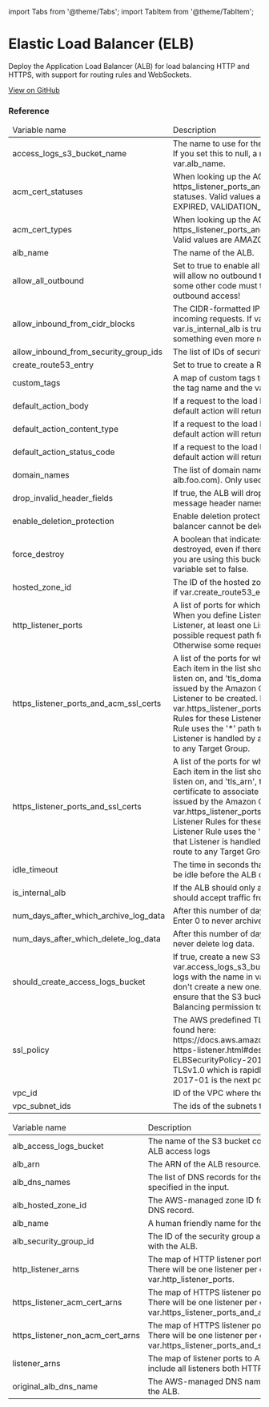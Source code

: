 import Tabs from '@theme/Tabs';
import TabItem from '@theme/TabItem';

# Elastic Load Balancer (ELB)

Deploy the Application Load Balancer (ALB) for load balancing HTTP and HTTPS, with support for routing rules and WebSockets.

<a href="https://github.com/gruntwork-io/terraform-aws-service-catalog/tree/master/modules/networking/alb" class="link-button">View on GitHub</a>

### Reference 
              
<Tabs>
  <TabItem value="inputs" label="Inputs" default>
    <table>
        <thead>
            <tr>
                <td>Variable name</td>
                <td>Description</td>
            </tr>
        </thead>
        <tbody>
            <tr>
        <td>access_logs_s3_bucket_name</td>
        <td>The name to use for the S3 bucket where the ALB access logs will be stored. If you set this to null, a name will be generated automatically based on var.alb_name.</td>
    </tr><tr>
        <td>acm_cert_statuses</td>
        <td>When looking up the ACM certs passed in via https_listener_ports_and_acm_ssl_certs, only match certs with the given statuses. Valid values are PENDING_VALIDATION, ISSUED, INACTIVE, EXPIRED, VALIDATION_TIMED_OUT, REVOKED and FAILED.</td>
    </tr><tr>
        <td>acm_cert_types</td>
        <td>When looking up the ACM certs passed in via https_listener_ports_and_acm_ssl_certs, only match certs of the given types. Valid values are AMAZON_ISSUED and IMPORTED.</td>
    </tr><tr>
        <td>alb_name</td>
        <td>The name of the ALB.</td>
    </tr><tr>
        <td>allow_all_outbound</td>
        <td>Set to true to enable all outbound traffic on this ALB. If set to false, the ALB will allow no outbound traffic by default. This will make the ALB unusuable, so some other code must then update the ALB Security Group to enable outbound access!</td>
    </tr><tr>
        <td>allow_inbound_from_cidr_blocks</td>
        <td>The CIDR-formatted IP Address range from which this ALB will allow incoming requests. If var.is_internal_alb is false, use the default value. If var.is_internal_alb is true, consider setting this to the VPC's CIDR Block, or something even more restrictive.</td>
    </tr><tr>
        <td>allow_inbound_from_security_group_ids</td>
        <td>The list of IDs of security groups that should have access to the ALB</td>
    </tr><tr>
        <td>create_route53_entry</td>
        <td>Set to true to create a Route 53 DNS A record for this ALB?</td>
    </tr><tr>
        <td>custom_tags</td>
        <td>A map of custom tags to apply to the ALB and its Security Group. The key is the tag name and the value is the tag value.</td>
    </tr><tr>
        <td>default_action_body</td>
        <td>If a request to the load balancer does not match any of your listener rules, the default action will return a fixed response with this body.</td>
    </tr><tr>
        <td>default_action_content_type</td>
        <td>If a request to the load balancer does not match any of your listener rules, the default action will return a fixed response with this content type.</td>
    </tr><tr>
        <td>default_action_status_code</td>
        <td>If a request to the load balancer does not match any of your listener rules, the default action will return a fixed response with this status code.</td>
    </tr><tr>
        <td>domain_names</td>
        <td>The list of domain names for the DNS A record to add for the ALB (e.g. alb.foo.com). Only used if var.create_route53_entry is true.</td>
    </tr><tr>
        <td>drop_invalid_header_fields</td>
        <td>If true, the ALB will drop invalid headers. Elastic Load Balancing requires that message header names contain only alphanumeric characters and hyphens.</td>
    </tr><tr>
        <td>enable_deletion_protection</td>
        <td>Enable deletion protection on the ALB instance. If this is enabled, the load balancer cannot be deleted prior to disabling</td>
    </tr><tr>
        <td>force_destroy</td>
        <td>A boolean that indicates whether the access logs bucket should be destroyed, even if there are files in it, when you run Terraform destroy. Unless you are using this bucket only for test purposes, you'll want to leave this variable set to false.</td>
    </tr><tr>
        <td>hosted_zone_id</td>
        <td>The ID of the hosted zone for the DNS A record to add for the ALB. Only used if var.create_route53_entry is true.</td>
    </tr><tr>
        <td>http_listener_ports</td>
        <td>A list of ports for which an HTTP Listener should be created on the ALB. Tip: When you define Listener Rules for these Listeners, be sure that, for each Listener, at least one Listener Rule  uses the '*' path to ensure that every possible request path for that Listener is handled by a Listener Rule. Otherwise some requests won't route to any Target Group.</td>
    </tr><tr>
        <td>https_listener_ports_and_acm_ssl_certs</td>
        <td>A list of the ports for which an HTTPS Listener should be created on the ALB. Each item in the list should be a map with the keys 'port', the port number to listen on, and 'tls_domain_name', the domain name of an SSL/TLS certificate issued by the Amazon Certificate Manager (ACM) to associate with the Listener to be created. If your certificate isn't issued by ACM, specify var.https_listener_ports_and_ssl_certs instead. Tip: When you define Listener Rules for these Listeners, be sure that, for each Listener, at least one Listener Rule  uses the '*' path to ensure that every possible request path for that Listener is handled by a Listener Rule. Otherwise some requests won't route to any Target Group.</td>
    </tr><tr>
        <td>https_listener_ports_and_ssl_certs</td>
        <td>A list of the ports for which an HTTPS Listener should be created on the ALB. Each item in the list should be a map with the keys 'port', the port number to listen on, and 'tls_arn', the Amazon Resource Name (ARN) of the SSL/TLS certificate to associate with the Listener to be created. If your certificate is issued by the Amazon Certificate Manager (ACM), specify var.https_listener_ports_and_acm_ssl_certs instead. Tip: When you define Listener Rules for these Listeners, be sure that, for each Listener, at least one Listener Rule  uses the '*' path to ensure that every possible request path for that Listener is handled by a Listener Rule. Otherwise some requests won't route to any Target Group.</td>
    </tr><tr>
        <td>idle_timeout</td>
        <td>The time in seconds that the client TCP connection to the ALB is allowed to be idle before the ALB closes the TCP connection.</td>
    </tr><tr>
        <td>is_internal_alb</td>
        <td>If the ALB should only accept traffic from within the VPC, set this to true. If it should accept traffic from the public Internet, set it to false.</td>
    </tr><tr>
        <td>num_days_after_which_archive_log_data</td>
        <td>After this number of days, log files should be transitioned from S3 to Glacier. Enter 0 to never archive log data.</td>
    </tr><tr>
        <td>num_days_after_which_delete_log_data</td>
        <td>After this number of days, log files should be deleted from S3. Enter 0 to never delete log data.</td>
    </tr><tr>
        <td>should_create_access_logs_bucket</td>
        <td>If true, create a new S3 bucket for access logs with the name in var.access_logs_s3_bucket_name. If false, assume the S3 bucket for access logs with the name in  var.access_logs_s3_bucket_name already exists, and don't create a new one. Note that if you set this to false, it's up to you to ensure that the S3 bucket has a bucket policy that grants Elastic Load Balancing permission to write the access logs to your bucket.</td>
    </tr><tr>
        <td>ssl_policy</td>
        <td>The AWS predefined TLS/SSL policy for the ALB. A List of policies can be found here: https://docs.aws.amazon.com/elasticloadbalancing/latest/application/create-https-listener.html#describe-ssl-policies. AWS recommends ELBSecurityPolicy-2016-08 policy for general use but this policy includes TLSv1.0 which is rapidly being phased out. ELBSecurityPolicy-TLS-1-1-2017-01 is the next policy up that doesn't include TLSv1.0.</td>
    </tr><tr>
        <td>vpc_id</td>
        <td>ID of the VPC where the ALB will be deployed</td>
    </tr><tr>
        <td>vpc_subnet_ids</td>
        <td>The ids of the subnets that the ALB can use to source its IP</td>
    </tr>
        </tbody>
    </table>
  </TabItem>
  <TabItem value="outputs" label="Outputs">
    <table>
        <thead>
            <tr>
                <td>Variable name</td>
                <td>Description</td>
            </tr>
        </thead>
        <tbody>
            <tr>
        <td>alb_access_logs_bucket</td>
        <td>The name of the S3 bucket containing the ALB access logs</td>
    </tr><tr>
        <td>alb_arn</td>
        <td>The ARN of the ALB resource.</td>
    </tr><tr>
        <td>alb_dns_names</td>
        <td>The list of DNS records for the ALB as specified in the input.</td>
    </tr><tr>
        <td>alb_hosted_zone_id</td>
        <td>The AWS-managed zone ID for the ALB's DNS record.</td>
    </tr><tr>
        <td>alb_name</td>
        <td>A human friendly name for the ALB.</td>
    </tr><tr>
        <td>alb_security_group_id</td>
        <td>The ID of the security group associated with the ALB.</td>
    </tr><tr>
        <td>http_listener_arns</td>
        <td>The map of HTTP listener ports to ARNs. There will be one listener per entry in var.http_listener_ports.</td>
    </tr><tr>
        <td>https_listener_acm_cert_arns</td>
        <td>The map of HTTPS listener ports to ARNs. There will be one listener per entry in var.https_listener_ports_and_acm_ssl_certs.</td>
    </tr><tr>
        <td>https_listener_non_acm_cert_arns</td>
        <td>The map of HTTPS listener ports to ARNs. There will be one listener per entry in var.https_listener_ports_and_ssl_certs.</td>
    </tr><tr>
        <td>listener_arns</td>
        <td>The map of listener ports to ARNs. This will include all listeners both HTTP and HTTPS.</td>
    </tr><tr>
        <td>original_alb_dns_name</td>
        <td>The AWS-managed DNS name assigned to the ALB.</td>
    </tr>
        </tbody>
    </table>
  </TabItem>
</Tabs>


<!-- ##DOCS-SOURCER-START
{"sourcePlugin":"Service Catalog Reference","hash":"d3c3bf41bdb3473c7b56274a39c985e8"}
##DOCS-SOURCER-END -->
